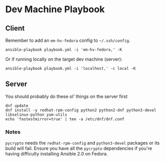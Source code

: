 # Dev Machine Playbook

## Client

Remember to add an `em-hv-fedora` config to `~/.ssh/config`.

```
ansible-playbook playbook.yml -i 'em-hv-fedora,' -K
```


Or if running locally on the target dev machine (server):

```
ansible-playbook playbook.yml -i 'localhost,' -c local -K
```

## Server

You should probably do these ol’ things on the server first

```
dnf update
dnf install -y redhat-rpm-config python2 python2-dnf python3-devel libselinux-python yum-utils
echo 'fastestmirror=true' | tee -a /etc/dnf/dnf.conf
```

### Notes

`pycrypto` needs the `redhat-rpm-config` and `python3-devel` packages or its
build will fail. Ensure you have all the `pycrypto` dependencies if you're
having difficulty installing Ansible 2.0 on Fedora.
